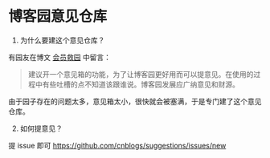 # 博客园意见仓库

1. 为什么要建这个意见仓库？
  
有园友在博文 [会员救园](https://www.cnblogs.com/cmt/p/17520031.html) 中留言：
> 建议开一个意见箱的功能，为了让博客园更好用而可以提意见。在使用的过程中有些吐槽的点不知道该跟谁说。博客园发展应广纳意见和财源。

由于园子存在的问题太多，意见箱太小，很快就会被塞满，于是专门建了这个意见仓库。

2. 如何提意见？
  
提 issue 即可 https://github.com/cnblogs/suggestions/issues/new




